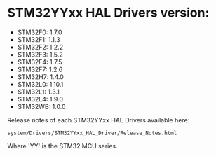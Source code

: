 # STM32YYxx HAL Drivers version:

  * STM32F0: 1.7.0
  * STM32F1: 1.1.3
  * STM32F2: 1.2.2
  * STM32F3: 1.5.2
  * STM32F4: 1.7.5
  * STM32F7: 1.2.6
  * STM32H7: 1.4.0
  * STM32L0: 1.10.1
  * STM32L1: 1.3.1
  * STM32L4: 1.9.0
  * STM32WB: 1.0.0

Release notes of each STM32YYxx HAL Drivers available here:

`system/Drivers/STM32YYxx_HAL_Driver/Release_Notes.html`

Where 'YY' is the STM32 MCU series.
